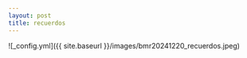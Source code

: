 ```yaml
---
layout: post
title: recuerdos
---
```


![_config.yml]({{ site.baseurl }}/images/bmr20241220_recuerdos.jpeg)
